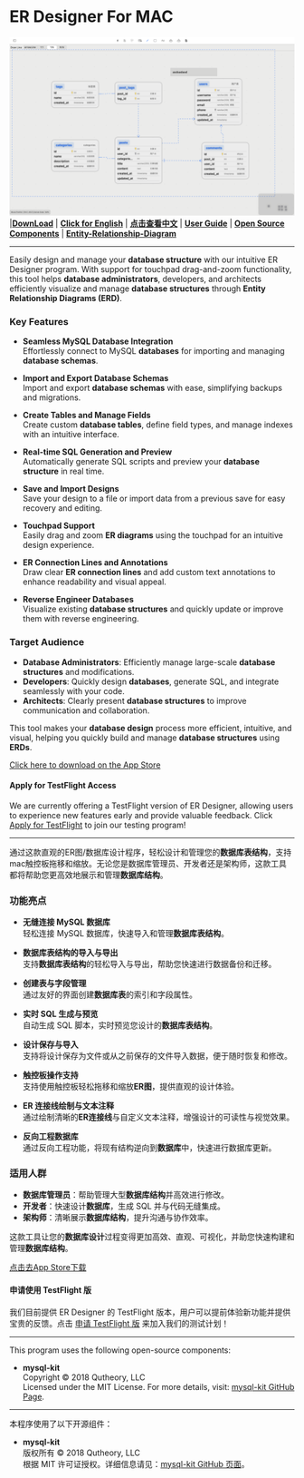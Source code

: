 # ER Designer For MAC

![Image](./images/er.png)  
|[**DownLoad**](https://apps.apple.com/app/er-designer/id6670524297?mt=12) | [**Click for English**](#English-Version) | [**点击查看中文**](#中文介绍) | [**User Guide**](https://github.com/chainray01/er-designer-support/wiki/) | [**Open Source Components**](#开源组件--open-source-components) | [**Entity-Relationship-Diagram**](https://www.databasestar.com/entity-relationship-diagram)

---

<a name="English-Version"></a>

Easily design and manage your **database structure** with our intuitive ER Designer program. With support for touchpad drag-and-zoom functionality, this tool helps **database administrators**, developers, and architects efficiently visualize and manage **database structures** through **Entity Relationship Diagrams (ERD)**.

### Key Features

- **Seamless MySQL Database Integration**  
  Effortlessly connect to MySQL **databases** for importing and managing **database schemas**.

- **Import and Export Database Schemas**  
  Import and export **database schemas** with ease, simplifying backups and migrations.

- **Create Tables and Manage Fields**  
  Create custom **database tables**, define field types, and manage indexes with an intuitive interface.

- **Real-time SQL Generation and Preview**  
  Automatically generate SQL scripts and preview your **database structure** in real time.

- **Save and Import Designs**  
  Save your design to a file or import data from a previous save for easy recovery and editing.

- **Touchpad Support**  
  Easily drag and zoom **ER diagrams** using the touchpad for an intuitive design experience.

- **ER Connection Lines and Annotations**  
  Draw clear **ER connection lines** and add custom text annotations to enhance readability and visual appeal.

- **Reverse Engineer Databases**  
  Visualize existing **database structures** and quickly update or improve them with reverse engineering.

### Target Audience

- **Database Administrators**: Efficiently manage large-scale **database structures** and modifications.
- **Developers**: Quickly design **databases**, generate SQL, and integrate seamlessly with your code.
- **Architects**: Clearly present **database structures** to improve communication and collaboration.

This tool makes your **database design** process more efficient, intuitive, and visual, helping you quickly build and manage **database structures** using **ERDs**.

[Click here to download on the App Store](https://apps.apple.com/app/er-designer/id6670524297?mt=12)

#### Apply for TestFlight Access  
We are currently offering a TestFlight version of ER Designer, allowing users to experience new features early and provide valuable feedback. Click [Apply for TestFlight](https://testflight.apple.com/join/4YJDYPwn) to join our testing program!

---

<a name="中文介绍"></a>

通过这款直观的ER图/数据库设计程序，轻松设计和管理您的**数据库表结构**，支持mac触控板拖移和缩放。无论您是数据库管理员、开发者还是架构师，这款工具都将帮助您更高效地展示和管理**数据库结构**。

### 功能亮点

- **无缝连接 MySQL 数据库**  
  轻松连接 MySQL 数据库，快速导入和管理**数据库表结构**。

- **数据库表结构的导入与导出**  
  支持**数据库表结构**的轻松导入与导出，帮助您快速进行数据备份和迁移。

- **创建表与字段管理**  
  通过友好的界面创建**数据库表**的索引和字段属性。

- **实时 SQL 生成与预览**  
  自动生成 SQL 脚本，实时预览您设计的**数据库表结构**。

- **设计保存与导入**  
  支持将设计保存为文件或从之前保存的文件导入数据，便于随时恢复和修改。

- **触控板操作支持**  
  支持使用触控板轻松拖移和缩放**ER图**，提供直观的设计体验。

- **ER 连接线绘制与文本注释**  
  通过绘制清晰的**ER连接线**与自定义文本注释，增强设计的可读性与视觉效果。

- **反向工程数据库**  
  通过反向工程功能，将现有结构逆向到**数据库**中，快速进行数据库更新。

### 适用人群

- **数据库管理员**：帮助管理大型**数据库结构**并高效进行修改。
- **开发者**：快速设计**数据库**，生成 SQL 并与代码无缝集成。
- **架构师**：清晰展示**数据库结构**，提升沟通与协作效率。

这款工具让您的**数据库设计**过程变得更加高效、直观、可视化，并助您快速构建和管理**数据库结构**。

[点击去App Store下载](https://apps.apple.com/app/er-designer/id6670524297?mt=12)

#### 申请使用 TestFlight 版  
我们目前提供 ER Designer 的 TestFlight 版本，用户可以提前体验新功能并提供宝贵的反馈。点击 [申请 TestFlight 版](https://testflight.apple.com/join/4YJDYPwn) 来加入我们的测试计划！

---

<a name="开源组件--open-source-components"></a>

This program uses the following open-source components:  
- **mysql-kit**  
  Copyright © 2018 Qutheory, LLC  
  Licensed under the MIT License. For more details, visit: [mysql-kit GitHub Page](https://github.com/vapor/mysql-kit?tab=MIT-1-ov-file).

---

本程序使用了以下开源组件：  
- **mysql-kit**  
  版权所有 © 2018 Qutheory, LLC  
  根据 MIT 许可证授权。详细信息请见：[mysql-kit GitHub 页面](https://github.com/vapor/mysql-kit?tab=MIT-1-ov-file)。

